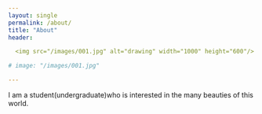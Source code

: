 ```yaml
---
layout: single
permalink: /about/
title: "About"
header:

  <img src="/images/001.jpg" alt="drawing" width="1000" height="600"/>

# image: "/images/001.jpg"

---
```


I am a student(undergraduate)who is interested in the many beauties of this world.
